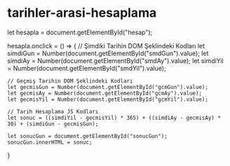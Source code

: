 # tarihler-arasi-hesaplama
let hesapla = document.getElementById("hesap");

hesapla.onclick = () => {
    // Şimdiki Tarihin DOM Şeklindeki Kodları
    let simdiGun = Number(document.getElementById("smdGun").value);
    let simdiAy = Number(document.getElementById("smdAy").value);
    let simdiYil = Number(document.getElementById("smdYil").value);

    // Geçmiş Tarihin DOM Şeklindeki Kodları
    let gecmisGun = Number(document.getElementById("gcmGun").value);
    let gecmisAy = Number(document.getElementById("gcmAy").value);
    let gecmisYil = Number(document.getElementById("gcmYil").value);

    // Tarih Hesaplama JS Kodları
    let sonuc = ((simdiYil - gecmisYil) * 365) + ((simdiAy - gecmisAy) * 30) + (simdiGun - gecmisGun);

    let sonucGun = document.getElementById("sonucGun"); 
    sonucGun.innerHTML = sonuc;
}

